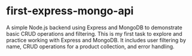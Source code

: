 # first-express-mongo-api
A simple Node.js backend using Express and MongoDB to demonstrate basic CRUD operations and filtering. This is my first task to explore and practice working with Express and MongoDB. It includes user filtering by name, CRUD operations for a product collection, and error handling.
